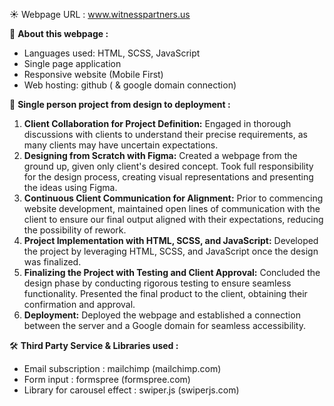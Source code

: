 ☀️ Webpage URL : <a href="https://www.witnesspartners.us" target="_blank">www.witnesspartners.us</a>


📒 **About this webpage :**

-   Languages used: HTML, SCSS, JavaScript
-   Single page application
-   Responsive website (Mobile First)
-   Web hosting: github ( & google domain connection)


🥇 **Single person project from design to deployment :**

1. **Client Collaboration for Project Definition:** Engaged in thorough discussions with clients to understand their precise requirements, as many clients may have uncertain expectations.
2. **Designing from Scratch with Figma:** Created a webpage from the ground up, given only client's desired concept. Took full responsibility for the design process, creating visual representations and presenting the ideas using Figma.
3. **Continuous Client Communication for Alignment:** Prior to commencing website development, maintained open lines of communication with the client to ensure our final output aligned with their expectations, reducing the possibility of rework.
4. **Project Implementation with HTML, SCSS, and JavaScript:** Developed the project by leveraging HTML, SCSS, and JavaScript once the design was finalized.
5. **Finalizing the Project with Testing and Client Approval:** Concluded the design phase by conducting rigorous testing to ensure seamless functionality. Presented the final product to the client, obtaining their confirmation and approval.
6. **Deployment:** Deployed the webpage and established a connection between the server and a Google domain for seamless accessibility.


🛠️ **Third Party Service & Libraries used :**

-   Email subscription : mailchimp (mailchimp.com)
-   Form input : formspree (formspree.com)
-   Library for carousel effect : swiper.js (swiperjs.com)
